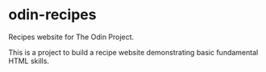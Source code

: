 # odin-recipes
Recipes website for The Odin Project.

This is a project to build a recipe website demonstrating basic fundamental HTML skills.
